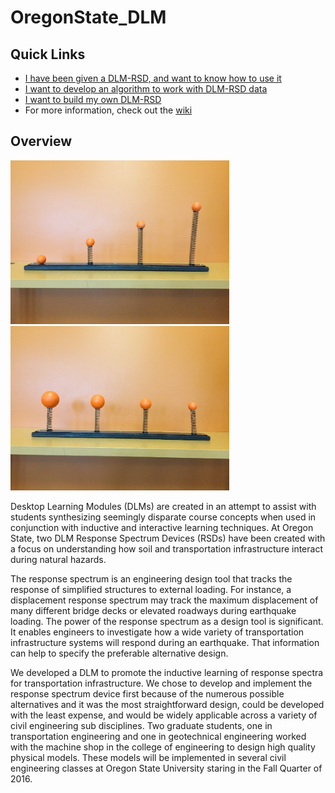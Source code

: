 # OregonState_DLM 
## Quick Links

- [I have been given a DLM-RSD, and want to know how to use it](https://github.com/OSU-Geomatics/OregonState_DLM/wiki/How-To-Use-a-DLM-RSD)
- [I want to develop an algorithm to work with DLM-RSD data](https://github.com/OSU-Geomatics/OregonState_DLM/wiki/How-To-Contribute)
- [I want to build my own DLM-RSD](https://github.com/OSU-Geomatics/OregonState_DLM/wiki/Design-And-Fabrication)
- For more information, check out the [wiki](https://github.com/OSU-Geomatics/OregonState_DLM/wiki)

## Overview
<img src="https://github.com/OSU-Geomatics/OregonState_DLM/blob/master/doc/img/RSDlenghs.jpg" width="350">
<img src="https://github.com/OSU-Geomatics/OregonState_DLM/blob/master/doc/img/RSDweights.jpg" width="350">

Desktop Learning Modules (DLMs) are created in an attempt to assist with students synthesizing seemingly disparate course concepts when used in conjunction with inductive and interactive learning techniques.  At Oregon State, two DLM Response Spectrum Devices (RSDs) have been created with a focus on understanding how soil and transportation infrastructure interact during natural hazards.  

The response spectrum is an engineering design tool that tracks the response of simplified structures to external loading. For instance, a displacement response spectrum may track the maximum displacement of many different bridge decks or elevated roadways during earthquake loading. The power of the response spectrum as a design tool is significant. It enables engineers to investigate how a wide variety of transportation infrastructure systems will respond during an earthquake. That information can help to specify the preferable alternative design.

We developed a DLM to promote the inductive learning of response spectra for transportation infrastructure. We chose to develop and implement the response spectrum device first because of the numerous possible alternatives and it was the most straightforward design, could be developed with the least expense, and would be widely applicable across a variety of civil engineering sub disciplines. Two graduate students, one in transportation engineering and one in geotechnical engineering worked with the machine shop in the college of engineering to design high quality physical models. These models will be implemented in several civil engineering classes at Oregon State University staring in the Fall Quarter of 2016.



